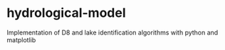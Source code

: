 # hydrological-model
Implementation of D8 and lake identification algorithms with python and matplotlib
